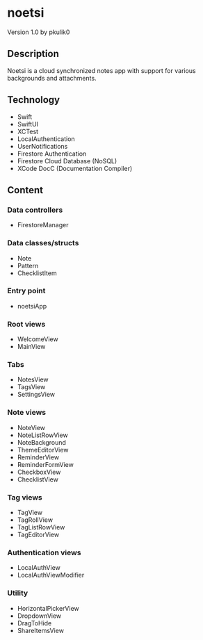 # noetsi

Version 1.0 by pkulik0

## Description

Noetsi is a cloud synchronized notes app with support for various backgrounds and attachments.

## Technology

- Swift
- SwiftUI
- XCTest
- LocalAuthentication
- UserNotifications
- Firestore Authentication
- Firestore Cloud Database (NoSQL)
- XCode DocC (Documentation Compiler)

## Content

### Data controllers
- FirestoreManager

### Data classes/structs
- Note
- Pattern
- ChecklistItem

### Entry point
- noetsiApp

### Root views
- WelcomeView
- MainView

### Tabs
- NotesView
- TagsView
- SettingsView

### Note views
- NoteView
- NoteListRowView
- NoteBackground
- ThemeEditorView
- ReminderView
- ReminderFormView
- CheckboxView
- ChecklistView

### Tag views
- TagView
- TagRollView
- TagListRowView
- TagEditorView

### Authentication views

- LocalAuthView
- LocalAuthViewModifier

### Utility
- HorizontalPickerView
- DropdownView
- DragToHide
- ShareItemsView
